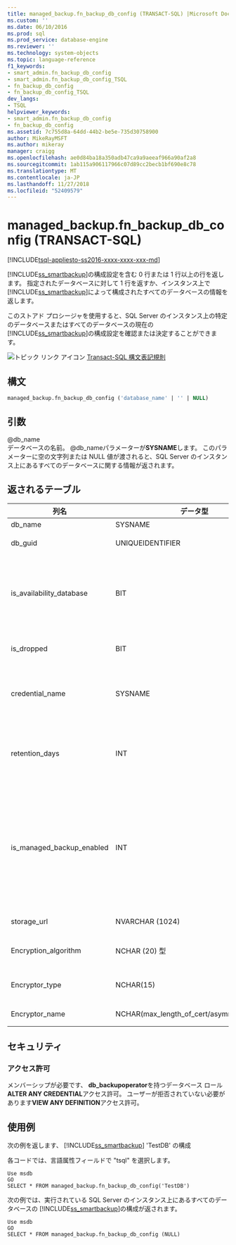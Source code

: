 ```yaml
---
title: managed_backup.fn_backup_db_config (TRANSACT-SQL) |Microsoft Docs
ms.custom: ''
ms.date: 06/10/2016
ms.prod: sql
ms.prod_service: database-engine
ms.reviewer: ''
ms.technology: system-objects
ms.topic: language-reference
f1_keywords:
- smart_admin.fn_backup_db_config
- smart_admin.fn_backup_db_config_TSQL
- fn_backup_db_config
- fn_backup_db_config_TSQL
dev_langs:
- TSQL
helpviewer_keywords:
- smart_admin.fn_backup_db_config
- fn_backup_db_config
ms.assetid: 7c755d8a-64dd-44b2-be5e-735d30758900
author: MikeRayMSFT
ms.author: mikeray
manager: craigg
ms.openlocfilehash: ae0d84ba18a350adb47ca9a9aeeaf966a90af2a8
ms.sourcegitcommit: 1ab115a906117966c07d89cc2becb1bf690e8c78
ms.translationtype: MT
ms.contentlocale: ja-JP
ms.lasthandoff: 11/27/2018
ms.locfileid: "52409579"
---
```

# <a name="managedbackupfnbackupdbconfig-transact-sql"></a>managed_backup.fn_backup_db_config (TRANSACT-SQL)
[!INCLUDE[tsql-appliesto-ss2016-xxxx-xxxx-xxx-md](../../includes/tsql-appliesto-ss2016-xxxx-xxxx-xxx-md.md)]

  [!INCLUDE[ss_smartbackup](../../includes/ss-smartbackup-md.md)]の構成設定を含む 0 行または 1 行以上の行を返します。 指定されたデータベースに対して 1 行を返すか、インスタンス上で [!INCLUDE[ss_smartbackup](../../includes/ss-smartbackup-md.md)]によって構成されたすべてのデータベースの情報を返します。  
  
 このストアド プロシージャを使用すると、SQL Server のインスタンス上の特定のデータベースまたはすべてのデータベースの現在の [!INCLUDE[ss_smartbackup](../../includes/ss-smartbackup-md.md)]の構成設定を確認または決定することができます。  
  
 ![トピック リンク アイコン](../../database-engine/configure-windows/media/topic-link.gif "トピック リンク アイコン") [Transact-SQL 構文表記規則](../../t-sql/language-elements/transact-sql-syntax-conventions-transact-sql.md)  
  
## <a name="syntax"></a>構文  
  
```sql  
managed_backup.fn_backup_db_config ('database_name' | '' | NULL)  
```  
  
##  <a name="Arguments"></a> 引数  
 @db_name  
 データベースの名前。 @db_nameパラメーターが**SYSNAME**します。 このパラメーターに空の文字列または NULL 値が渡されると、SQL Server のインスタンス上にあるすべてのデータベースに関する情報が返されます。  
  
## <a name="table-returned"></a>返されるテーブル  
  
|列名|データ型|説明|  
|-----------------|---------------|-----------------|  
|db_name|SYSNAME|データベース名。|  
|db_guid|UNIQUEIDENTIFIER|データベースを一意に識別する識別子。|  
|is_availability_database|BIT|データベースが可用性グループに参加しているかどうか。 値が 1 の場合は、データベースが可用性データベースであることを示します。0 の場合は、可用性データベースではないことを示します。|  
|is_dropped|BIT|値が 1 の場合は、削除されたデータベースであることを示します。|  
|credential_name|SYSNAME|ストレージ アカウントへの認証に使用された SQL 資格情報の名前。 NULL 値は、SQL 資格情報が設定されていないことを示します。|  
|retention_days|INT|現在の保有期間 (日数)。 NULL 値は、このデータベースに対して [!INCLUDE[ss_smartbackup](../../includes/ss-smartbackup-md.md)]が構成されていないことを示します。|  
|is_managed_backup_enabled|INT|このデータベースに対して [!INCLUDE[ss_smartbackup](../../includes/ss-smartbackup-md.md)]が現在有効になっているかどうかを示します。 値が 1 の場合は、このデータベースに対して [!INCLUDE[ss_smartbackup](../../includes/ss-smartbackup-md.md)]が現在有効であることを示します。0 の場合は、[!INCLUDE[ss_smartbackup](../../includes/ss-smartbackup-md.md)]が無効であることを示します。|  
|storage_url|NVARCHAR (1024)|ストレージ アカウントの URL。|  
|Encryption_algorithm|NCHAR (20) 型|バックアップを暗号化するときに使用する、現在の暗号化アルゴリズムを返します。|  
|Encryptor_type|NCHAR(15)|暗号化機能の設定が返されます。証明書キーまたは非対称キー。|  
|Encryptor_name|NCHAR(max_length_of_cert/asymm_key_name)|証明書または非対称キーの名前。|  
  
## <a name="security"></a>セキュリティ  
  
### <a name="permissions"></a>アクセス許可  
 メンバーシップが必要です、 **db_backupoperator**を持つデータベース ロール**ALTER ANY CREDENTIAL**アクセス許可。 ユーザーが拒否されていない必要があります**VIEW ANY DEFINITION**アクセス許可。  
  
## <a name="examples"></a>使用例  
 次の例を返します、 [!INCLUDE[ss_smartbackup](../../includes/ss-smartbackup-md.md)] 'TestDB' の構成  
  
 各コードでは、言語属性フィールドで "tsql" を選択します。  
  
```  
Use msdb  
GO  
SELECT * FROM managed_backup.fn_backup_db_config('TestDB')  
```  
  
 次の例では、実行されている SQL Server のインスタンス上にあるすべてのデータベースの [!INCLUDE[ss_smartbackup](../../includes/ss-smartbackup-md.md)]の構成が返されます。  
  
```  
Use msdb  
GO  
SELECT * FROM managed_backup.fn_backup_db_config (NULL)  
```  
  
  
